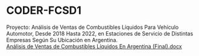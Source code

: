# CODER-FCSD1
Proyecto: Análisis de Ventas de Combustibles Líquidos Para Vehículo Automotor, Desde 2018 Hasta 2022, en Estaciones de Servicio de Distintas Empresas Según Su Ubicación en  Argentina.  
[Análisis de Ventas de Combustibles Líquidos En Argentina (Final).docx](https://github.com/DavidParales/CODER-FCSD1/files/15445685/Analisis.de.Ventas.de.Combustibles.Liquidos.En.Argentina.Final.docx)
